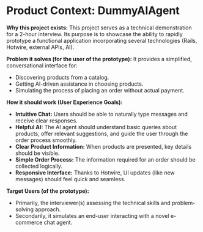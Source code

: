# Product Context: DummyAIAgent

**Why this project exists:**
This project serves as a technical demonstration for a 2-hour interview. Its purpose is to showcase the ability to rapidly prototype a functional application incorporating several technologies (Rails, Hotwire, external APIs, AI).

**Problem it solves (for the user of the prototype):**
It provides a simplified, conversational interface for:
*   Discovering products from a catalog.
*   Getting AI-driven assistance in choosing products.
*   Simulating the process of placing an order without actual payment.

**How it should work (User Experience Goals):**
*   **Intuitive Chat:** Users should be able to naturally type messages and receive clear responses.
*   **Helpful AI:** The AI agent should understand basic queries about products, offer relevant suggestions, and guide the user through the order process smoothly.
*   **Clear Product Information:** When products are presented, key details should be visible.
*   **Simple Order Process:** The information required for an order should be collected logically.
*   **Responsive Interface:** Thanks to Hotwire, UI updates (like new messages) should feel quick and seamless.

**Target Users (of the prototype):**
*   Primarily, the interviewer(s) assessing the technical skills and problem-solving approach.
*   Secondarily, it simulates an end-user interacting with a novel e-commerce chat agent.
